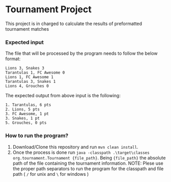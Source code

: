 # Tournament Project

This project is in charged to calculate the results of preformatted tournament matches

### Expected input

The file that will be processed by the program needs to follow the below format:

```
Lions 3, Snakes 3
Tarantulas 1, FC Awesome 0
Lions 1, FC Awesome 1
Tarantulas 3, Snakes 1
Lions 4, Grouches 0
```

The expected output from above input is the following:

```
1. Tarantulas, 6 pts
2. Lions, 5 pts
3. FC Awesome, 1 pt
3. Snakes, 1 pt
5. Grouches, 0 pts
```

### How to run the program?

1. Download/Clone this repository and run `mvn clean install`.
2. Once the process is done run `java -classpath .\target\classes org.tournament.Tournament {file_path}`.
   Being `{file_path}` the absolute path of the file containing the tournament information.
NOTE: Plese use the proper path separators to run the program for the classpath and file path ( `/` for unix and ` \ ` for windows  )